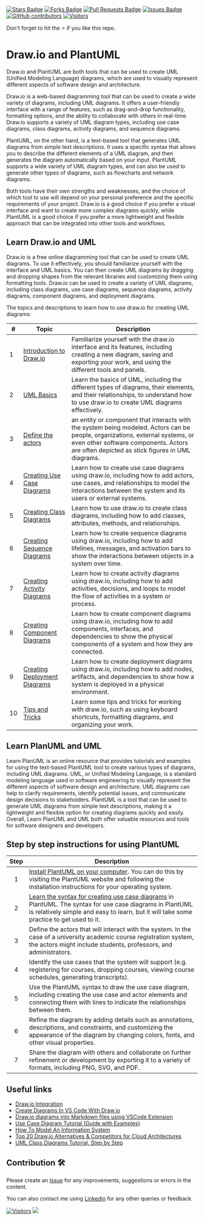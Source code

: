 <a href="https://github.com/drshahizan/software-engineering/stargazers"><img src="https://img.shields.io/github/stars/drshahizan/software-engineering" alt="Stars Badge"/></a>
<a href="https://github.com/drshahizan/software-engineering/network/members"><img src="https://img.shields.io/github/forks/drshahizan/software-engineering" alt="Forks Badge"/></a>
<a href="https://github.com/drshahizan/software-engineering/pulls"><img src="https://img.shields.io/github/issues-pr/drshahizan/software-engineering" alt="Pull Requests Badge"/></a>
<a href="https://github.com/drshahizan/software-engineering"><img src="https://img.shields.io/github/issues/drshahizan/software-engineering" alt="Issues Badge"/></a>
<a href="https://github.com/drshahizan/software-engineering/graphs/contributors"><img alt="GitHub contributors" src="https://img.shields.io/github/contributors/drshahizan/software-engineering?color=2b9348"></a>
[![Visitors](https://api.visitorbadge.io/api/visitors?path=https%3A%2F%2Fgithub.com%2Fdrshahizan%2Fsoftware-engineering&countColor=%23263759&style=plastic)](https://visitorbadge.io/status?path=https%3A%2F%2Fgithub.com%2Fdrshahizan%2Fsoftware-engineering)


Don't forget to hit the :star: if you like this repo.

# Draw.io and PlantUML

Draw.io and PlantUML are both tools that can be used to create UML (Unified Modeling Language) diagrams, which are used to visually represent different aspects of software design and architecture. 

Draw.io is a web-based diagramming tool that can be used to create a wide variety of diagrams, including UML diagrams. It offers a user-friendly interface with a range of features, such as drag-and-drop functionality, formatting options, and the ability to collaborate with others in real-time. Draw.io supports a variety of UML diagram types, including use case diagrams, class diagrams, activity diagrams, and sequence diagrams.

PlantUML, on the other hand, is a text-based tool that generates UML diagrams from simple text descriptions. It uses a specific syntax that allows you to describe the different elements of a UML diagram, and then generates the diagram automatically based on your input. PlantUML supports a wide variety of UML diagram types, and can also be used to generate other types of diagrams, such as flowcharts and network diagrams.

Both tools have their own strengths and weaknesses, and the choice of which tool to use will depend on your personal preference and the specific requirements of your project. Draw.io is a good choice if you prefer a visual interface and want to create more complex diagrams quickly, while PlantUML is a good choice if you prefer a more lightweight and flexible approach that can be integrated into other tools and workflows.

## Learn Draw.io and UML

Draw.io is a free online diagramming tool that can be used to create UML diagrams. To use it effectively, you should familiarize yourself with the interface and UML basics. You can then create UML diagrams by dragging and dropping shapes from the relevant libraries and customizing them using formatting tools. Draw.io can be used to create a variety of UML diagrams, including class diagrams, use case diagrams, sequence diagrams, activity diagrams, component diagrams, and deployment diagrams.

The topics and descriptions to learn how to use draw.io for creating UML diagrams:

| # | Topic | Description |
|---|-------|-------------|
| 1 | [Introduction to Draw.io](./drawio/1-draw-io.md) | Familiarize yourself with the draw.io interface and its features, including creating a new diagram, saving and exporting your work, and using the different tools and panels. |
| 2 | [UML Basics](./drawio/2-basic-uml.md) | Learn the basics of UML, including the different types of diagrams, their elements, and their relationships, to understand how to use draw.io to create UML diagrams effectively. |
| 3 |[Define the actors](./drawio/3-actor.md)| an entity or component that interacts with the system being modeled. Actors can be people, organizations, external systems, or even other software components. Actors are often depicted as stick figures in UML diagrams.|
| 4 | [Creating Use Case Diagrams](./drawio/4-use-case.md) | Learn how to create use case diagrams using draw.io, including how to add actors, use cases, and relationships to model the interactions between the system and its users or external systems. |
| 5 | [Creating Class Diagrams](./drawio/5-class.md) | Learn how to use draw.io to create class diagrams, including how to add classes, attributes, methods, and relationships. |
| 6 | [Creating Sequence Diagrams](./drawio/6-sequence.md) | Learn how to create sequence diagrams using draw.io, including how to add lifelines, messages, and activation bars to show the interactions between objects in a system over time. |
| 7 | [Creating Activity Diagrams](./drawio/7-activity.md) | Learn how to create activity diagrams using draw.io, including how to add activities, decisions, and loops to model the flow of activities in a system or process. |
| 8 | [Creating Component Diagrams](./drawio/8-component.md) | Learn how to create component diagrams using draw.io, including how to add components, interfaces, and dependencies to show the physical components of a system and how they are connected. |
| 9 | [Creating Deployment Diagrams](./drawio/9-deployment.md) | Learn how to create deployment diagrams using draw.io, including how to add nodes, artifacts, and dependencies to show how a system is deployed in a physical environment. |
| 10 | [Tips and Tricks](./drawio/10-tips.md) | Learn some tips and tricks for working with draw.io, such as using keyboard shortcuts, formatting diagrams, and organizing your work. |

## Learn PlanUML and UML
Learn PlanUML is an online resource that provides tutorials and examples for using the text-based PlantUML tool to create various types of diagrams, including UML diagrams. UML, or Unified Modeling Language, is a standard modeling language used in software engineering to visually represent the different aspects of software design and architecture. UML diagrams can help to clarify requirements, identify potential issues, and communicate design decisions to stakeholders. PlantUML is a tool that can be used to generate UML diagrams from simple text descriptions, making it a lightweight and flexible option for creating diagrams quickly and easily. Overall, Learn PlanUML and UML both offer valuable resources and tools for software designers and developers.

## Step by step instructions for using PlantUML 

| Step | Description |
| :----: | ----------- |
| 1 | [Install PlantUML on your computer](./planuml/01-install-planuml.md). You can do this by visiting the PlantUML website and following the installation instructions for your operating system.|
| 2 | [Learn the syntax for creating use case diagrams](./planuml/02-syntax.md) in PlantUML. The syntax for use case diagrams in PlantUML is relatively simple and easy to learn, but it will take some practice to get used to it.|
| 3 | Define the actors that will interact with the system. In the case of a university academic course registration system, the actors might include students, professors, and administrators. |
| 4 | Identify the use cases that the system will support (e.g. registering for courses, dropping courses, viewing course schedules, generating transcripts). |
| 5 | Use the PlantUML syntax to draw the use case diagram, including creating the use case and actor elements and connecting them with lines to indicate the relationships between them. |
| 6 | Refine the diagram by adding details such as annotations, descriptions, and constraints, and customizing the appearance of the diagram by changing colors, fonts, and other visual properties. |
| 7 | Share the diagram with others and collaborate on further refinement or development by exporting it to a variety of formats, including PNG, SVG, and PDF. |

## Useful links
- [Draw.io Integration](https://marketplace.visualstudio.com/items?itemName=hediet.vscode-drawio)
- [Create Diagrams In VS Code With Draw.io](https://dev.to/hediet/create-diagrams-in-vs-code-with-draw-io-32pd)
- [Draw.io diagrams into Markdown files using VSCode Extension](https://saranyansenthivel.medium.com/draw-io-diagrams-into-markdown-files-using-vscode-extension-bcb28575f682)
- [Use Case Diagram Tutorial (Guide with Examples)](https://creately.com/guides/use-case-diagram-tutorial/)
- [How To Model An Information System](https://javascript.plainenglish.io/how-to-model-an-information-system-294bb7994ff5)
- [Top 20 Draw.io Alternatives & Competitors for Cloud Architectures](https://medium.com/@mike_tyson_cloud/top-20-alternatives-to-draw-io-diagrams-net-for-cloud-architecture-ccaf0a6edd97)
- [UML Class Diagrams Tutorial, Step by Step](https://medium.com/@smagid_allThings/uml-class-diagrams-tutorial-step-by-step-520fd83b300b)

## Contribution 🛠️
Please create an [Issue](https://github.com/drshahizan/software-engineering/issues) for any improvements, suggestions or errors in the content.

You can also contact me using [Linkedin](https://www.linkedin.com/in/drshahizan/) for any other queries or feedback.

[![Visitors](https://api.visitorbadge.io/api/visitors?path=https%3A%2F%2Fgithub.com%2Fdrshahizan&labelColor=%23697689&countColor=%23555555&style=plastic)](https://visitorbadge.io/status?path=https%3A%2F%2Fgithub.com%2Fdrshahizan)
![](https://hit.yhype.me/github/profile?user_id=81284918)

